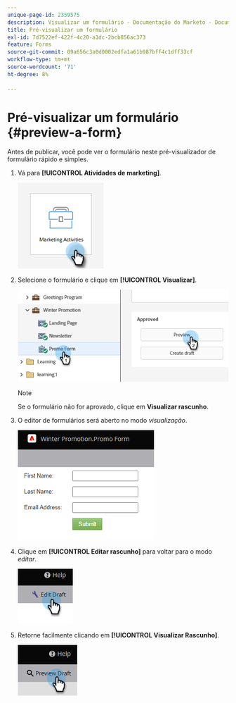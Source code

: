 ```yaml
---
unique-page-id: 2359575
description: Visualizar um formulário - Documentação do Marketo - Documentação do produto
title: Pré-visualizar um formulário
exl-id: 7d7522ef-422f-4c20-a1dc-2bcb856ac373
feature: Forms
source-git-commit: 09a656c3a0d0002edfa1a61b987bff4c1dff33cf
workflow-type: tm+mt
source-wordcount: '71'
ht-degree: 8%

---
```


# Pré-visualizar um formulário {#preview-a-form}

Antes de publicar, você pode ver o formulário neste pré-visualizador de formulário rápido e simples.

1. Vá para **[!UICONTROL Atividades de marketing]**.

   ![](assets/preview-a-form-1.png)

1. Selecione o formulário e clique em **[!UICONTROL Visualizar]**.

   ![](assets/preview-a-form-2.png)

   >[!NOTE]
   >
   >Se o formulário não for aprovado, clique em **Visualizar rascunho**.

1. O editor de formulários será aberto no modo _visualização_.

   ![](assets/preview-a-form-3.png)

1. Clique em **[!UICONTROL Editar rascunho]** para voltar para o modo _editar_.

   ![](assets/preview-a-form-4.png)

1. Retorne facilmente clicando em **[!UICONTROL Visualizar Rascunho]**.

   ![](assets/preview-a-form-5.png)
